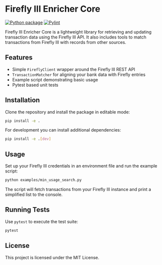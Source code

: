 # Firefly III Enricher Core 
[![Python package](https://github.com/wini83/fireflyiii-enricher-core/actions/workflows/python-package.yml/badge.svg)](https://github.com/wini83/fireflyiii-enricher-core/actions/workflows/python-package.yml) [![Pylint](https://github.com/wini83/fireflyiii-enricher-core/actions/workflows/pylint.yml/badge.svg)](https://github.com/wini83/fireflyiii-enricher-core/actions/workflows/pylint.yml)

Firefly III Enricher Core is a lightweight library for retrieving and updating
transaction data using the Firefly III API. It also includes tools to match
transactions from Firefly III with records from other sources.

## Features

- Simple `FireflyClient` wrapper around the Firefly III REST API
- `TransactionMatcher` for aligning your bank data with Firefly entries
- Example script demonstrating basic usage
- Pytest based unit tests

## Installation

Clone the repository and install the package in editable mode:

```bash
pip install -e .
```

For development you can install additional dependencies:

```bash
pip install -e .[dev]
```

## Usage

Set up your Firefly III credentials in an environment file and run the example
script:

```bash
python examples/min_usage_search.py
```

The script will fetch transactions from your Firefly III instance and print a
simplified list to the console.

## Running Tests

Use `pytest` to execute the test suite:

```bash
pytest
```

## License

This project is licensed under the MIT License.
